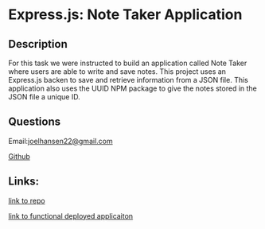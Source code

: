 # Express.js: Note Taker Application

 ## Description
  For this task we were instructed to build an application called Note Taker where users are able to write and save notes.  This project uses an Express.js backen to save and retrieve information from a JSON file.  This application also uses the UUID NPM package to give the notes stored in the JSON file a unique ID.  


##  Questions
  Email:joelhansen22@gmail.com
  
  [Github](https://www.github.com/joelhansenmn)

  ## Links:
  [link to repo](https://github.com/JoelhansenMN/note-taker-application)

  [link to functional deployed applicaiton]()